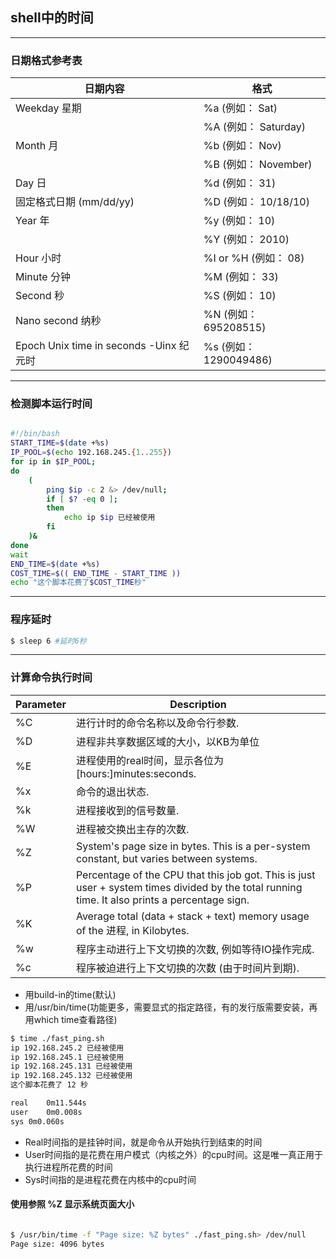 ## shell中的时间 
---
### 日期格式参考表
|日期内容 | 格式 |
|---     |---  |
|Weekday 星期 |%a (例如： Sat)|
|        |%A (例如： Saturday)|
|Month 月  |%b (例如： Nov)|
|        |%B (例如： November)|
|Day  日    |%d (例如： 31)|
|固定格式日期 (mm/dd/yy) |%D (例如： 10/18/10)|
|Year  年  |%y (例如： 10)|
|        |%Y (例如： 2010)|
|Hour 小时  | %I or %H (例如： 08)|
|Minute 分钟 |%M (例如： 33)|
|Second  秒 |%S (例如： 10)|
|Nano second 纳秒|%N (例如： 695208515)|
|Epoch Unix time in seconds -Uinx 纪元时|%s (例如： 1290049486)|
---
### 检测脚本运行时间
```sh

#!/bin/bash
START_TIME=$(date +%s)
IP_POOL=$(echo 192.168.245.{1..255})
for ip in $IP_POOL;
do 
	(
		ping $ip -c 2 &> /dev/null;
		if [ $? -eq 0 ];
		then 
			echo ip $ip 已经被使用
		fi
	)&
done
wait
END_TIME=$(date +%s)
COST_TIME=$(( END_TIME - START_TIME ))
echo "这个脚本花费了$COST_TIME秒"

```
---
### 程序延时
```sh
$ sleep 6 #延时6秒
```
---

### 计算命令执行时间
|Parameter| Description|
|---|----|
| %C | 进行计时的命令名称以及命令行参数.|
| %D | 进程非共享数据区域的大小，以KB为单位|
| %E | 进程使用的real时间，显示各位为 [hours:]minutes:seconds.|
| %x | 命令的退出状态.|
| %k | 进程接收到的信号数量.|
| %W | 进程被交换出主存的次数.|
| %Z | System's page size in bytes. This is a per-system constant, but varies between systems.|
| %P | Percentage of the CPU that this job got. This is just user + system times divided by the total running time. It also prints a percentage sign.|
| %K | Average total (data + stack + text) memory usage of the 进程, in Kilobytes.|
| %w |程序主动进行上下文切换的次数, 例如等待IO操作完成.|
| %c |程序被迫进行上下文切换的次数 (由于时间片到期).|
- 用build-in的time(默认)
- 用/usr/bin/time(功能更多，需要显式的指定路径，有的发行版需要安装，再用which time查看路径)

```sh
$ time ./fast_ping.sh 
ip 192.168.245.2 已经被使用
ip 192.168.245.1 已经被使用
ip 192.168.245.131 已经被使用
ip 192.168.245.132 已经被使用
这个脚本花费了 12 秒

real	0m11.544s
user	0m0.008s
sys	0m0.060s
```
- Real时间指的是挂钟时间，就是命令从开始执行到结束的时间
- User时间指的是花费在用户模式（内核之外）的cpu时间。这是唯一真正用于执行进程所花费的时间
- Sys时间指的是进程花费在内核中的cpu时间

#### 使用参照 %Z 显示系统页面大小 
```sh

$ /usr/bin/time -f "Page size: %Z bytes" ./fast_ping.sh> /dev/null
Page size: 4096 bytes

```
